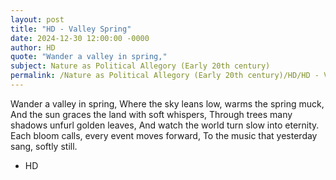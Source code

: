```yaml
---
layout: post
title: "HD - Valley Spring"
date: 2024-12-30 12:00:00 -0000
author: HD
quote: "Wander a valley in spring,"
subject: Nature as Political Allegory (Early 20th century)
permalink: /Nature as Political Allegory (Early 20th century)/HD/HD - Valley Spring
---
```


Wander a valley in spring,
Where the sky leans low, warms the spring muck,
And the sun graces the land with soft whispers,
Through trees many shadows unfurl golden leaves,
And watch the world turn slow into eternity.
Each bloom calls, every event moves forward,
To the music that yesterday sang, softly still.

- HD
